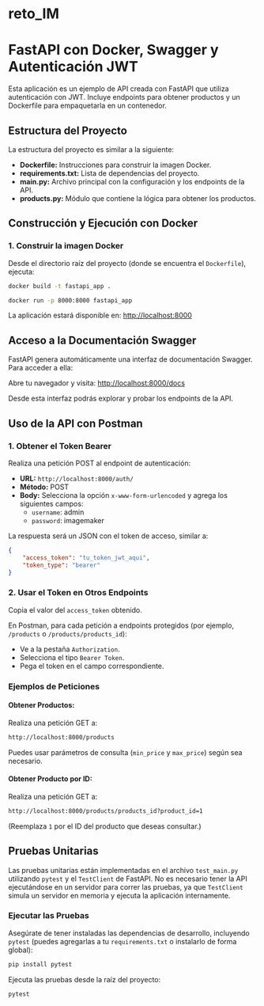 # reto_IM


# FastAPI con Docker, Swagger y Autenticación JWT

Esta aplicación es un ejemplo de API creada con FastAPI que utiliza autenticación con JWT. Incluye endpoints para obtener productos y un Dockerfile para empaquetarla en un contenedor.

## Estructura del Proyecto

La estructura del proyecto es similar a la siguiente:

- **Dockerfile:** Instrucciones para construir la imagen Docker.
- **requirements.txt:** Lista de dependencias del proyecto.
- **main.py:** Archivo principal con la configuración y los endpoints de la API.
- **products.py:** Módulo que contiene la lógica para obtener los productos.

## Construcción y Ejecución con Docker

### 1. Construir la imagen Docker

Desde el directorio raíz del proyecto (donde se encuentra el `Dockerfile`), ejecuta:

```bash
docker build -t fastapi_app .
```

```bash
docker run -p 8000:8000 fastapi_app
```

La aplicación estará disponible en: [http://localhost:8000](http://localhost:8000)

## Acceso a la Documentación Swagger

FastAPI genera automáticamente una interfaz de documentación Swagger. Para acceder a ella:

Abre tu navegador y visita: [http://localhost:8000/docs](http://localhost:8000/docs)

Desde esta interfaz podrás explorar y probar los endpoints de la API.

## Uso de la API con Postman

### 1. Obtener el Token Bearer

Realiza una petición POST al endpoint de autenticación:

- **URL:** `http://localhost:8000/auth/`
- **Método:** POST
- **Body:** Selecciona la opción `x-www-form-urlencoded` y agrega los siguientes campos:
    - `username`: admin
    - `password`: imagemaker

La respuesta será un JSON con el token de acceso, similar a:

```json
{
    "access_token": "tu_token_jwt_aqui",
    "token_type": "bearer"
}
```

### 2. Usar el Token en Otros Endpoints

Copia el valor del `access_token` obtenido.

En Postman, para cada petición a endpoints protegidos (por ejemplo, `/products` o `/products/products_id`):

- Ve a la pestaña `Authorization`.
- Selecciona el tipo `Bearer Token`.
- Pega el token en el campo correspondiente.

### Ejemplos de Peticiones

#### Obtener Productos:

Realiza una petición GET a:

```bash
http://localhost:8000/products
```

Puedes usar parámetros de consulta (`min_price` y `max_price`) según sea necesario.

#### Obtener Producto por ID:

Realiza una petición GET a:

```bash
http://localhost:8000/products/products_id?product_id=1
```

(Reemplaza `1` por el ID del producto que deseas consultar.)

## Pruebas Unitarias

Las pruebas unitarias están implementadas en el archivo `test_main.py` utilizando `pytest` y el `TestClient` de FastAPI. No es necesario tener la API ejecutándose en un servidor para correr las pruebas, ya que `TestClient` simula un servidor en memoria y ejecuta la aplicación internamente.

### Ejecutar las Pruebas

Asegúrate de tener instaladas las dependencias de desarrollo, incluyendo `pytest` (puedes agregarlas a tu `requirements.txt` o instalarlo de forma global):

```bash
pip install pytest
```

Ejecuta las pruebas desde la raíz del proyecto:

```bash
pytest
```
```
